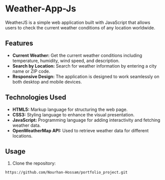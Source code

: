 
# Weather-App-Js

WeatherJS is a simple web application built with JavaScript that allows users to check the current weather conditions of any location worldwide.

## Features

- **Current Weather:** Get the current weather conditions including temperature, humidity, wind speed, and description.
- **Search by Location:** Search for weather information by entering a city name or ZIP code.
- **Responsive Design:** The application is designed to work seamlessly on both desktop and mobile devices.

## Technologies Used

- **HTML5:** Markup language for structuring the web page.
- **CSS3:** Styling language to enhance the visual presentation.
- **JavaScript:** Programming language for adding interactivity and fetching weather data.
- **OpenWeatherMap API:** Used to retrieve weather data for different locations.

## Usage

1. Clone the repository:

```bash
https://github.com/Nourhan-Hossam/portfolio_project.git

